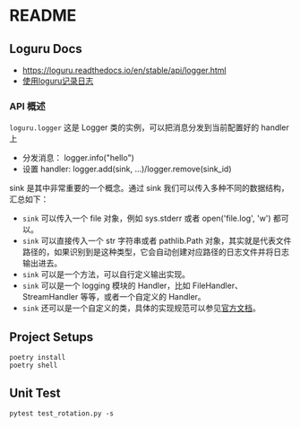 # README

## Loguru Docs

- <https://loguru.readthedocs.io/en/stable/api/logger.html>
- [使用loguru记录日志](https://www.jianshu.com/p/2945634fe349)

### API 概述

`loguru.logger` 这是 Logger 类的实例，可以把消息分发到当前配置好的 handler 上

- 分发消息： logger.info("hello")
- 设置 handler: logger.add(sink, ...)/logger.remove(sink_id)

sink 是其中非常重要的一个概念。通过 sink 我们可以传入多种不同的数据结构，汇总如下：

- `sink` 可以传入一个 file 对象，例如 sys.stderr 或者 open('file.log', 'w') 都可以。
- `sink` 可以直接传入一个 str 字符串或者 pathlib.Path 对象，其实就是代表文件路径的，如果识别到是这种类型，它会自动创建对应路径的日志文件并将日志输出进去。
- `sink` 可以是一个方法，可以自行定义输出实现。
- `sink` 可以是一个 logging 模块的 Handler，比如 FileHandler、StreamHandler 等等，或者一个自定义的 Handler。
- `sink` 还可以是一个自定义的类，具体的实现规范可以参见[官方文档](https://loguru.readthedocs.io/en/stable/api/logger.html#sink)。

## Project Setups

    poetry install
    poetry shell

## Unit Test

    pytest test_rotation.py -s
